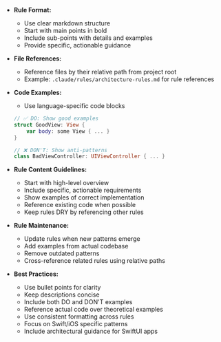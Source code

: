 
- **Rule Format:**
  - Use clear markdown structure
  - Start with main points in bold
  - Include sub-points with details and examples
  - Provide specific, actionable guidance

- **File References:**
  - Reference files by their relative path from project root
  - Example: `.claude/rules/architecture-rules.md` for rule references

- **Code Examples:**
  - Use language-specific code blocks
  ```swift
  // ✅ DO: Show good examples
  struct GoodView: View {
      var body: some View { ... }
  }
  
  // ❌ DON'T: Show anti-patterns
  class BadViewController: UIViewController { ... }
  ```

- **Rule Content Guidelines:**
  - Start with high-level overview
  - Include specific, actionable requirements
  - Show examples of correct implementation
  - Reference existing code when possible
  - Keep rules DRY by referencing other rules

- **Rule Maintenance:**
  - Update rules when new patterns emerge
  - Add examples from actual codebase
  - Remove outdated patterns
  - Cross-reference related rules using relative paths

- **Best Practices:**
  - Use bullet points for clarity
  - Keep descriptions concise
  - Include both DO and DON'T examples
  - Reference actual code over theoretical examples
  - Use consistent formatting across rules
  - Focus on Swift/iOS specific patterns
  - Include architectural guidance for SwiftUI apps 